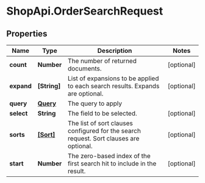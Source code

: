 # ShopApi.OrderSearchRequest

## Properties
Name | Type | Description | Notes
------------ | ------------- | ------------- | -------------
**count** | **Number** | The number of returned documents. | [optional] 
**expand** | **[String]** | List of expansions to be applied to each search results. Expands are optional. | [optional] 
**query** | [**Query**](Query.md) | The query to apply | 
**select** | **String** | The field to be selected. | [optional] 
**sorts** | [**[Sort]**](Sort.md) | The list of sort clauses configured for the search request. Sort clauses are optional. | [optional] 
**start** | **Number** | The zero-based index of the first search hit to include in the result. | [optional] 


